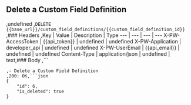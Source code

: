 ## Delete a Custom Field Definition
,undefined
,```DELETE {{base_url}}/custom_field_definitions/{{custom_field_definition_id}}```
,### Headers
,Key | Value | Description | Type
--- | --- | --- | ---
X-PW-AccessToken | {{api_token}} | undefined | undefined
X-PW-Application | developer_api | undefined | undefined
X-PW-UserEmail | {{api_email}} | undefined | undefined
Content-Type | application/json | undefined | text,### Body
,```

```,### Example Responses
,- Delete a Custom Field Definition
,200: OK,```json
{
    "id": 6,
    "is_deleted": true
}
```